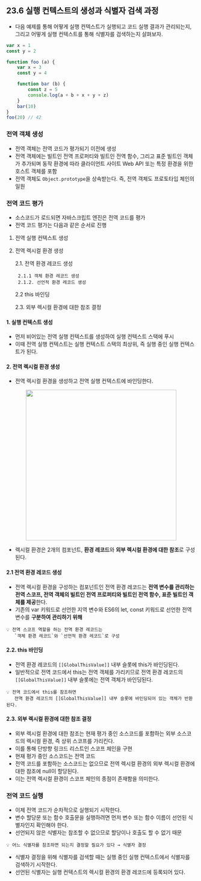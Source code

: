 ## 23.6 실행 컨텍스트의 생성과 식별자 검색 과정

- 다음 예제를 통해 어떻게 실행 컨텍스트가 실행되고 코드 실행 결과가 관리되는지, 그리고 어떻게 실행 컨텍스트를 통해 식별자를 검색하는지 살펴보자.

```js
var x = 1
const y = 2

function foo (a) {
    var x = 3
    const y = 4

    function bar (b) {
        const z = 5
        console.log(a + b + x + y + z)
    }
    bar(10)
}
foo(20) // 42
```

### 전역 객체 생성

- 전역 객체는 전역 코드가 평가되기 이전에 생성
- 전역 객체에는 빌트인 전역 프로퍼티와 빌트인 전역 함수, 그리고 표준 빌트인 객체가 추가되며 동작 환경에 따라 클라이언트 사이트 Web API 또는 특정 환경을 위한 호스트 객체를 포함
- 전역 객체도 `Object.prototype`을 상속받는다. 즉, 전역 객체도 프로토타입 체인의 일원

### 전역 코드 평가

- 소스코드가 로드되면 자바스크립트 엔진은 전역 코드를 평가
- 전역 코드 평가는 다음과 같은 순서로 진행

1. 전역 실행 컨텍스트 생성
2. 전역 렉시컬 환경 생성
  
    2.1. 전역 환경 레코드 생성
        
        2.1.1 객체 환경 레코드 생성
        2.1.2. 선언적 환경 레코드 생성
    2.2 this 바인딩
    
    2.3. 외부 렉시컬 환경에 대한 참조 결정


#### 1. 실행 컨텍스트 생성

- 먼저 비어있는 전역 실행 컨텍스트를 생성하여 실행 컨텍스트 스택에 푸시
- 이때 전역 실행 컨텍스트는 실행 컨텍스트 스택의 최상위, 즉 실행 중인 실행 컨텍스트가 된다.

#### 2. 전역 렉시컬 환경 생성

- 전역 렉시컬 환경을 생성하고 전역 실행 컨텍스트에 바인딩한다.  

<p align="center"><img src="https://velog.velcdn.com/images%2Fhangem422%2Fpost%2Fbc8bca2e-04e7-4533-b8bd-e58b79f770e3%2Fjavascript-context06.png" width="400"/></p>

- 렉시컬 환경은 2개의 컴포넌트, **환경 레코드**와 **외부 렉시컬 환경에 대한 참조**로 구성된다.

#### 2.1 전역 환경 레코드 생성

- 전역 렉시컬 환경을 구성하는 컴포넌트인 전역 환경 레코드는 **전역 변수를 관리하는 전역 스코프, 전역 객체의 빌트인 전역 프로퍼티와 빌트인 전역 함수, 표준 빌트인 객체를 제공**한다.
- 기존의 var 키워드로 선언한 지역 변수와 ES6의 let, const 키워드로 선언한 전역 변수를 **구분하여 관리하기 위해** 

```
💡 전역 스코프 역할을 하는 전역 환경 레코드는 
   `객체 환경 레코드`와 `선언적 환경 레코드`로 구성
```

#### 2.2. this 바인딩

- 전역 환경 레코드의 `[[GlobalThisValue]]` 내부 슬롯에 this가 바인딩된다.
- 일반적으로 전역 코드에서 this는 전역 객체를 가리키므로 전역 환경 레코드의 `[[GlobalThisValue]]` 내부 슬롯에는 전역 객체가 바인딩된다.

```
💡 전역 코드에서 this를 참조하면
   전역 환경 레코드의 [[GlobalThisValue]] 내부 슬롯에 바인딩되어 있는 객체가 반환된다.
```

#### 2.3. 외부 렉시컬 환경에 대한 참조 결정

- 외부 렉시컬 환경에 대한 참조는 현재 평가 중인 소스코드를 포함하는 외부 소스코드의 렉시컬 환경, 즉 상위 스코프를 가리킨다.
- 이를 통해 단방향 링크드 리스트인 스코프 체인을 구현
- 현재 평가 중인 소스코드는 전역 코드
- 전역 코드를 포함하는 소스코드는 없으므로 전역 렉시컬 환경의 외부 렉시컬 환경에 대한 참조에 null이 할당된다.
- 이는 전역 렉시컬 환경이 스코프 체인의 종점이 존재함을 의미한다.

### 전역 코드 실행

- 이제 전역 코드가 순차적으로 실행되기 시작한다.
- 변수 할당문 또는 함수 호출문을 실행하려면 먼저 변수 또는 함수 이름이 선언된 식별자인지 확인해야 한다.
- 선언되지 않은 식별자는 참조할 수 없으므로 할당이나 호출도 할 수 없기 때문

```
💡 어느 식별자를 참조하면 되는지 결정할 필요가 있다 → 식별자 결정
```

- 식별자 결정을 위해 식별자를 검색할 때는 실행 중인 실행 컨텍스트에서 식별자를 검색하기 시작한다.
- 선언된 식별자는 실행 컨텍스트의 렉시컬 환경의 환경 레코드에 등록되어 있다.


